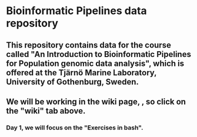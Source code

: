 # Bioinformatic Pipelines data repository

## This repository contains data for the course called "An Introduction to Bioinformatic Pipelines for Population genomic data analysis", which is offered at the Tjärnö Marine Laboratory, University of Gothenburg, Sweden.

## We will be working in the wiki page, , so click on the "wiki" tab above.

### Day 1, we will focus on the "Exercises in bash".
